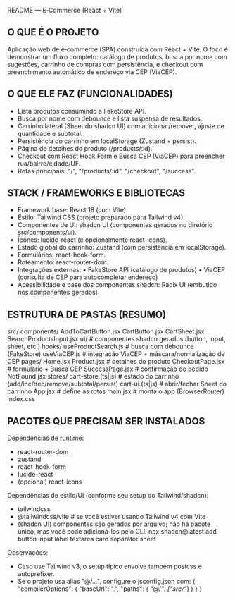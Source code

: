 README — E‑Commerce (React + Vite)

O QUE É O PROJETO
-----------------
Aplicação web de e‑commerce (SPA) construída com React + Vite. O foco é demonstrar um fluxo completo:
catálogo de produtos, busca por nome com sugestões, carrinho de compras com persistência, e checkout
com preenchimento automático de endereço via CEP (ViaCEP).

O QUE ELE FAZ (FUNCIONALIDADES)
-------------------------------
- Lista produtos consumindo a FakeStore API.
- Busca por nome com debounce e lista suspensa de resultados.
- Carrinho lateral (Sheet do shadcn UI) com adicionar/remover, ajuste de quantidade e subtotal.
- Persistência do carrinho em localStorage (Zustand + persist).
- Página de detalhes do produto (/products/:id).
- Checkout com React Hook Form e Busca CEP (ViaCEP) para preencher rua/bairro/cidade/UF.
- Rotas principais: "/", "/products/:id", "/checkout", "/success".

STACK / FRAMEWORKS E BIBLIOTECAS
--------------------------------
- Framework base: React 18 (com Vite).
- Estilo: Tailwind CSS (projeto preparado para Tailwind v4).
- Componentes de UI: shadcn UI (componentes gerados no diretório src/components/ui).
- Ícones: lucide-react (e opcionalmente react-icons).
- Estado global do carrinho: Zustand (com persistência em localStorage).
- Formulários: react-hook-form.
- Roteamento: react-router-dom.
- Integrações externas: 
  • FakeStore API (catálogo de produtos) 
  • ViaCEP (consulta de CEP para autocompletar endereço)
- Acessibilidade e base dos componentes shadcn: Radix UI (embutido nos componentes gerados).

ESTRUTURA DE PASTAS (RESUMO)
----------------------------
src/
  components/
    AddToCartButton.jsx
    CartButton.jsx
    CartSheet.jsx
    SearchProductsInput.jsx
    ui/                       # componentes shadcn gerados (button, input, sheet, etc.)
  hooks/
    useProductSearch.js       # busca com debounce (FakeStore)
    useViaCEP.js              # integração ViaCEP + máscara/normalização de CEP
  pages/
    Home.jsx
    Product.jsx               # detalhes do produto
    CheckoutPage.jsx          # formulário + Busca CEP
    SuccessPage.jsx           # confirmação de pedido
    NotFound.jsx
  stores/
    cart-store.(ts|js)        # estado do carrinho (add/inc/dec/remove/subtotal/persist)
    cart-ui.(ts|js)           # abrir/fechar Sheet do carrinho
  App.jsx                     # define as rotas
  main.jsx                    # monta o app (BrowserRouter)
  index.css

PACOTES QUE PRECISAM SER INSTALADOS
-----------------------------------
Dependências de runtime:
- react-router-dom
- zustand
- react-hook-form
- lucide-react
- (opcional) react-icons

Dependências de estilo/UI (conforme seu setup do Tailwind/shadcn):
- tailwindcss
- @tailwindcss/vite                # se você estiver usando Tailwind v4 com Vite
- (shadcn UI) componentes são gerados por arquivo; não há pacote único,
  mas você pode adicioná-los pelo CLI: 
  npx shadcn@latest add button input label textarea card separator sheet

Observações:
- Caso use Tailwind v3, o setup típico envolve também postcss e autoprefixer.
- Se o projeto usa alias "@/...", configure o jsconfig.json com:
  {
    "compilerOptions": { "baseUrl": ".", "paths": { "@/*": ["src/*"] } }
  }
